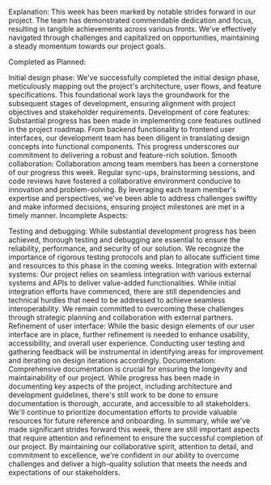 Explanation:
This week has been marked by notable strides forward in our project. The team has demonstrated commendable dedication and focus, resulting in tangible achievements across various fronts. We've effectively navigated through challenges and capitalized on opportunities, maintaining a steady momentum towards our project goals.

Completed as Planned:

Initial design phase: We've successfully completed the initial design phase, meticulously mapping out the project's architecture, user flows, and feature specifications. This foundational work lays the groundwork for the subsequent stages of development, ensuring alignment with project objectives and stakeholder requirements.
Development of core features: Substantial progress has been made in implementing core features outlined in the project roadmap. From backend functionality to frontend user interfaces, our development team has been diligent in translating design concepts into functional components. This progress underscores our commitment to delivering a robust and feature-rich solution.
Smooth collaboration: Collaboration among team members has been a cornerstone of our progress this week. Regular sync-ups, brainstorming sessions, and code reviews have fostered a collaborative environment conducive to innovation and problem-solving. By leveraging each team member's expertise and perspectives, we've been able to address challenges swiftly and make informed decisions, ensuring project milestones are met in a timely manner.
Incomplete Aspects:

Testing and debugging: While substantial development progress has been achieved, thorough testing and debugging are essential to ensure the reliability, performance, and security of our solution. We recognize the importance of rigorous testing protocols and plan to allocate sufficient time and resources to this phase in the coming weeks.
Integration with external systems: Our project relies on seamless integration with various external systems and APIs to deliver value-added functionalities. While initial integration efforts have commenced, there are still dependencies and technical hurdles that need to be addressed to achieve seamless interoperability. We remain committed to overcoming these challenges through strategic planning and collaboration with external partners.
Refinement of user interface: While the basic design elements of our user interface are in place, further refinement is needed to enhance usability, accessibility, and overall user experience. Conducting user testing and gathering feedback will be instrumental in identifying areas for improvement and iterating on design iterations accordingly.
Documentation: Comprehensive documentation is crucial for ensuring the longevity and maintainability of our project. While progress has been made in documenting key aspects of the project, including architecture and development guidelines, there's still work to be done to ensure documentation is thorough, accurate, and accessible to all stakeholders. We'll continue to prioritize documentation efforts to provide valuable resources for future reference and onboarding.
In summary, while we've made significant strides forward this week, there are still important aspects that require attention and refinement to ensure the successful completion of our project. By maintaining our collaborative spirit, attention to detail, and commitment to excellence, we're confident in our ability to overcome challenges and deliver a high-quality solution that meets the needs and expectations of our stakeholders.
